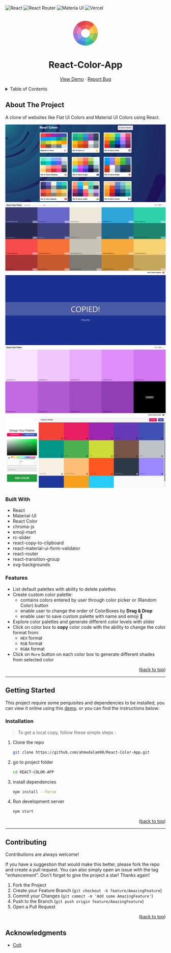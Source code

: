 <div id="top"></div>

<!-- PROJECT SHIELDS -->

![React](https://img.shields.io/badge/react-20232a?style=for-the-badge&logo=react&logocolor=61dafb)
![React Router](https://img.shields.io/badge/React_Router-CA4245?style=for-the-badge&logo=react-router&logoColor=white)
![Materia UI](https://img.shields.io/badge/Material%20UI-007FFF?style=for-the-badge&logo=mui&logoColor=white)
![Vercel](https://img.shields.io/badge/vercel-000000?style=for-the-badge&logo=vercel&logocolor=white)

<!-- PROJECT LOGO -->
</br>
<div align="center">
      <a href="https://react-ui-colors.vercel.app/">
       <img src="img/logo.png" alt="Logo" width="80" height="80">
      </a>
    <p>
    <h1 align="center">React-Color-App</h1>
    <a href="https://react-ui-colors.vercel.app/">View Demo</a>
    ·
    <a href="https://github.com/ahmedalam98/React-Color-App/issues">Report Bug</a>
    </p>
</div>

<!-- TABLE OF CONTENTS -->
<details>
  <summary>Table of Contents</summary>
  <ol>
    <li>
      <a href="#about-the-project">About The Project</a>
      <ul>
      <li><a href="#built-with">Built With</a></li>
      <li><a href="#features">Features</a></li>
      </ul>
    </li>
    <li>
      <a href="#getting-started">Getting Started</a>
      <ul>
        <li><a href="#installation">Installation</a></li>
      </ul>
    </li>
    <li><a href="#contributing">Contributing</a></li>
  </ol>
</details>

<!-- ABOUT THE PROJECT -->

## About The Project

A clone of websites like Flat UI Colors and Material UI Colors using React.

![Preview](./img/preview1.png)
![Preview](./img/preview2.png)
![Preview](./img/preview3.png)
![Preview](./img/preview4.png)
![Preview](./img/preview5.png)

### Built With

- React
- Material-UI
- React Color
- chroma-js
- emoji-mart
- rc-slider
- react-copy-to-clipboard
- react-material-ui-form-validator
- react-router
- react-transition-group
- svg-backgrounds

### Features

- List default palettes with ability to delete palettes
- Create custom color palette:
  - contains colors entered by user through color picker or (Random Color) button
  - enable user to change the order of ColorBoxes by **Drag & Drop**
  - enable user to save custom palette with name and emoji 🚀
- Explore color palettes and generate different color levels with slider
- Click on color box to **copy** color code with the ability to change the color format from:
  - `HEX` format
  - `RGB` format
  - `RGBA` format
- Click on `More` button on each color box to generate different shades from selected color

<p align="right">(<a href="#top">back to top</a>)</p>

---

## Getting Started

This project require some perquisites and dependencies to be installed, you can view it online using this [demo](https://react-ui-colors.vercel.app/). or you can find the instructions below:

### Installation

> To get a local copy, follow these simple steps :

1. Clone the repo

   ```sh
   git clone https://github.com/ahmedalam98/React-Color-App.git
   ```

2. go to project folder

   ```sh
   cd REACT-COLOR-APP
   ```

3. install dependencies

   ```bash
   npm install --force
   ```

4. Run development server

   ```sh
   npm start
   ```

<p align="right">(<a href="#top">back to top</a>)</p>

---

<!-- CONTRIBUTING -->

## Contributing

Contributions are always welcome!

If you have a suggestion that would make this better, please fork the repo and create a pull request. You can also simply open an issue with the tag "enhancement".
Don't forget to give the project a star! Thanks again!

1. Fork the Project
2. Create your Feature Branch (`git checkout -b feature/AmazingFeature`)
3. Commit your Changes (`git commit -m 'Add some AmazingFeature'`)
4. Push to the Branch (`git push origin feature/AmazingFeature`)
5. Open a Pull Request

<p align="right">(<a href="#top">back to top</a>)</p>

<!-- ACKNOWLEDGMENTS -->

## Acknowledgments

- [Colt](https://github.com/Colt)
